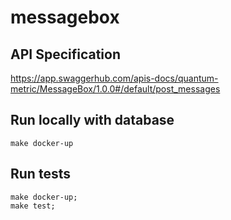 # messagebox

## API Specification
https://app.swaggerhub.com/apis-docs/quantum-metric/MessageBox/1.0.0#/default/post_messages

## Run locally with database
```
make docker-up
```

## Run tests
```
make docker-up;
make test;
```
